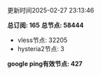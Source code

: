 更新时间2025-02-27 23:13:46

**总订阅: 165**
**总节点: 58444**
- vless节点: 32205
- hysteria2节点: 3

**google ping有效节点: 427**
